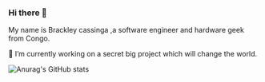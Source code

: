 ### Hi there 👋

My name is Brackley cassinga ,a software engineer and hardware geek from Congo.

🔭 I’m currently working on a secret big project which will change the world.


![Anurag's GitHub stats](https://github-readme-stats.vercel.app/api?username=Brackleycassinga&show_icons=true&theme=radical&count_private=true)

